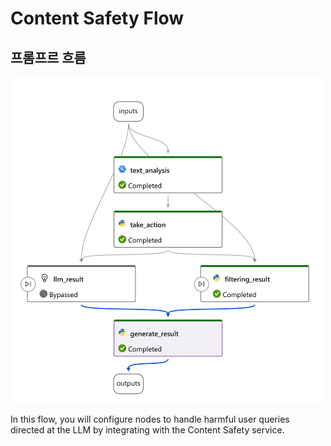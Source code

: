 # Content Safety Flow

## 프롬프르 흐름
<img src="content-safety-img.png" alt="Function Calling" width="500">

In this flow, you will configure nodes to handle harmful user queries directed at the LLM by integrating with the Content Safety service.
